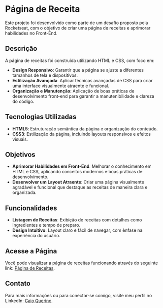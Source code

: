 # Página de Receita

Este projeto foi desenvolvido como parte de um desafio proposto pela Rocketseat, com o objetivo de criar uma página de receitas e aprimorar habilidades no Front-End.

## Descrição

A página de receitas foi construída utilizando HTML e CSS, com foco em:

- **Design Responsivo**: Garantir que a página se ajuste a diferentes tamanhos de tela e dispositivos.
- **Estilização Avançada**: Aplicar técnicas avançadas de CSS para criar uma interface visualmente atraente e funcional.
- **Organização e Manutenção**: Aplicação de boas práticas de desenvolvimento front-end para garantir a manutenibilidade e clareza do código.

## Tecnologias Utilizadas

- **HTML5**: Estruturação semântica da página e organização do conteúdo.
- **CSS3**: Estilização da página, incluindo layouts responsivos e efeitos visuais.

## Objetivos

- **Aprimorar Habilidades em Front-End**: Melhorar o conhecimento em HTML e CSS, aplicando conceitos modernos e boas práticas de desenvolvimento.
- **Desenvolver um Layout Atraente**: Criar uma página visualmente agradável e funcional que destaque as receitas de maneira clara e organizada.

## Funcionalidades

- **Listagem de Receitas**: Exibição de receitas com detalhes como ingredientes e tempo de preparo.
- **Design Intuitivo**: Layout claro e fácil de navegar, com ênfase na experiência do usuário.

## Acesse a Página

Você pode visualizar a página de receitas funcionando através do seguinte link: [Página de Receitas](https://caioquerino.github.io/rocketseat-desafio-pagina-receita/).

## Contato

Para mais informações ou para conectar-se comigo, visite meu perfil no LinkedIn: [Caio Querino](https://www.linkedin.com/in/caio-querino-1257622a5/).
